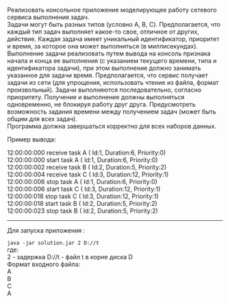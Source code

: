 Реализовать консольное приложение моделирующее работу сетевого сервиса выполнения задач.</br>
Задачи могут быть разных типов (условно A, B, C). Предполагается, что каждый тип задач выполняет какое-то свое, отличное от других, действие. Каждая задача имеет  уникальный идентификатор, приоритет и время, за которое она может выполниться (в миллисекундах). Выполнение задачи реализовать путем вывода на консоль признака начала и конца ее выполнения (с указанием текущего времени, типа и идентификатора задачи), при этом выполнение должно занимать указанное для задачи время. 
Предполагается, что сервис получает задачи из сети (для упрощения, использовать чтение из файла, формат произвольный). Задачи выполняются последовательно, согласно приоритету. Получение и выполнение должны выполняться одновременно, не блокируя работу друг друга. Предусмотреть возможность задания времени между получением задач (может быть общим для всех задач).
</br>
Программа должна завершаться корректно для всех наборов данных.

Пример вывода:</br>

12:00:00:000 receive task A ( Id:1, Duration:6, Priority:0)</br>
12:00:00:000 start task A ( Id:1, Duration:6, Priority:0)</br>
12:00:00:002 receive task B ( Id:2, Duration:5, Priority:2)</br>
12:00:00:004 receive task C ( Id:3, Duration:12, Priority:1)</br>
12:00:00:006 stop task A ( Id:1, Duration:6, Priority:0)</br>
12:00:00:006 start task C ( Id:3, Duration:12, Priority:1)</br>
12:00:00:018 stop task C ( Id:3, Duration:12, Priority:1)</br>
12:00:00:018 start task B ( Id:2, Duration:5, Priority:2)</br>
12:00:00:023 stop task B ( Id:2, Duration:5, Priority:2) </br>

---
Для запуска приложения :

`java -jar solution.jar 2 D://t`  
где: </br>
2 - задержка
D://t  - файл t в корне диска D </br>
Формат входного файла:</br>
А</br>
В</br>
С</br>
А</br>

